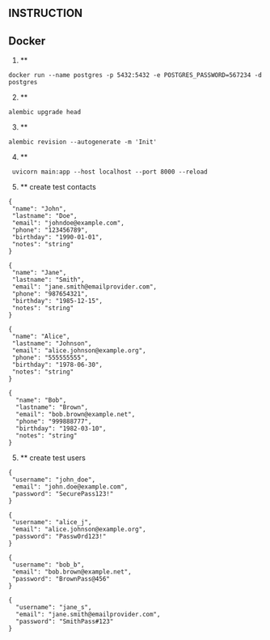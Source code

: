 ## INSTRUCTION 

## Docker
1. **
  ```
  docker run --name postgres -p 5432:5432 -e POSTGRES_PASSWORD=567234 -d postgres

  ```
2. **
  ```
alembic upgrade head 
  ```
3. **
 ```
 alembic revision --autogenerate -m 'Init'
 ```
4. **
 ```
  uvicorn main:app --host localhost --port 8000 --reload 
 ```
5. ** create test contacts
 ```
{
  "name": "John",
  "lastname": "Doe",
  "email": "johndoe@example.com",
  "phone": "123456789",
  "birthday": "1990-01-01",
  "notes": "string"
}
 ```
 ```
{
  "name": "Jane",
  "lastname": "Smith",
  "email": "jane.smith@emailprovider.com",
  "phone": "987654321",
  "birthday": "1985-12-15",
  "notes": "string"
}

 ```
 ```
{
  "name": "Alice",
  "lastname": "Johnson",
  "email": "alice.johnson@example.org",
  "phone": "555555555",
  "birthday": "1978-06-30",
  "notes": "string"
}
```
```
{
  "name": "Bob",
  "lastname": "Brown",
  "email": "bob.brown@example.net",
  "phone": "999888777",
  "birthday": "1982-03-10",
  "notes": "string"
}

 ```
5. ** create test users
 ```
{
  "username": "john_doe",
  "email": "john.doe@example.com",
  "password": "SecurePass123!"
}

 ```
 ```
{
  "username": "alice_j",
  "email": "alice.johnson@example.org",
  "password": "Passw0rd123!"
}

 ```
 ```
{
  "username": "bob_b",
  "email": "bob.brown@example.net",
  "password": "BrownPass@456"
}

```
```
{
  "username": "jane_s",
  "email": "jane.smith@emailprovider.com",
  "password": "SmithPass#123"
}

 ```

